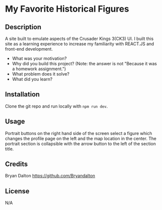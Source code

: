 # My Favorite Historical Figures

## Description

A site built to emulate aspects of the Crusader Kings 3(CK3) UI. I built this site as a learning experience to increase my familiarity with REACT.JS and front-end development. 

- What was your motivation?
- Why did you build this project? (Note: the answer is not "Because it was a homework assignment.")
- What problem does it solve?
- What did you learn?


## Installation

Clone the git repo and run locally with ```npm run dev```.

## Usage

Portrait buttons on the right hand side of the screen select a figure which changes the profile page on the left and the map location in the center. The portrait section is collapsible with the arrow button to the left of the section title.

## Credits

Bryan Dalton https://github.com/Bryandalton

## License
N/A

